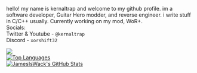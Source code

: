hello! my name is kernaltrap and welcome to my github profile. im a software developer, Guitar Hero modder, and reverse engineer. i write stuff in C/C++ usually. Currently working on my mod, WoR+.<br>
Socials:<br>
Twitter & Youtube - `@kernaltrap`<br>
Discord - `xorshift32`
<br>

![](https://komarev.com/ghpvc/?username=kernaltrap8&color=ff69b4)<br>
<a href="https://github.com/kernaltrap8/WoR-Plus">
  <img align="center" src="https://github-readme-stats.vercel.app/api/top-langs/?username=kernaltrap8&hide=cmake&layout=compact&theme=dark" alt="Top Languages" />
</a>
<br>
<a href="https://github.com/kernaltrap8/WoR-Plus">
  <img align="center" src="https://github-readme-stats.vercel.app/api?username=kernaltrap8&hide=prs&show_icons=true&line_height=33&count_private=true&theme=dark" alt="JamesIsWack's GitHub Stats"/>
</a>


